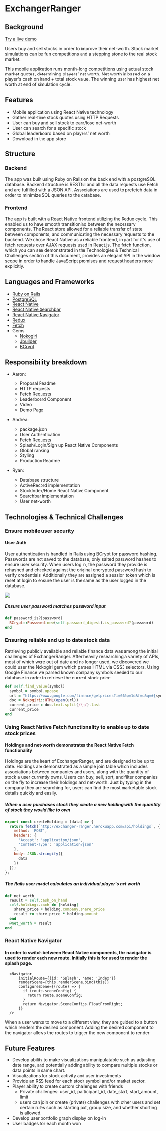 # ExchangerRanger

## Background

[Try a live demo](https://exchangerranger.github.io/ExchangerRangerDemo/)

Users buy and sell stocks in order to improve their net-worth. Stock market simulations can be fun competitions and a stepping stone to the real stock market.

This mobile application runs month-long competitions using actual stock market quotes, determining players’ net worth. Net worth is based on a player's cash on hand + total stock value. The winning user has highest net worth at end of simulation cycle.

## Features
  * Mobile application using React Native technology
  * Gather real-time stock quotes using HTTP Requests
  * User can buy and sell stock to earn/lose net-worth
  * User can search for a specific stock
  * Global leaderboard based on players’ net worth
  * Download in the app store

## Structure
### Backend
The app was built using Ruby on Rails on the back end with a postgreSQL database. Backend structure is RESTful and all the data requests use Fetch and are fulfilled with a JSON API. Associations are used to prefetch data in order to minimize SQL queries to the database.

### Frontend
The app is built with a React Native frontend utilizing the Redux cycle. This enabled us to have smooth transitioning between the necessary components. The React store allowed for a reliable transfer of state between components, and communicating the necessary requests to the backend. We chose React Native as a reliable frontend, in part for it's use of fetch requests over AJAX requests used in React.js. The fetch function, which you can see demonstrated in the Technologies & Technical Challenges section of this document, provides an elegant API in the window scope in order to handle JavaScript promises and request headers more explicitly.

## Languages and Frameworks
  * [Ruby on Rails](http://rubyonrails.org/)
  * [PostgreSQL](https://www.postgresql.org/)
  * [React Native](https://facebook.github.io/react-native/)
  * [React Native Searchbar](https://github.com/umhan35/react-native-search-bar)
  * [React Native Navigator](https://facebook.github.io/react-native/docs/navigator.html)
  * [Redux](https://github.com/reactjs/redux)
  * [Fetch](https://facebook.github.io/react-native/docs/network.html)
  * Gems
    * [Nokogiri](http://www.nokogiri.org/)
    * [Jbuilder](https://github.com/rails/jbuilder)
    * [BCrypt](https://github.com/codahale/bcrypt-ruby)

## Responsibility breakdown
  * Aaron:
    * Proposal Readme
    * HTTP requests
    * Fetch Requests
    * Leaderboard Component
    * Video
    * Demo Page

  * Andrea:
    * package.json
    * User Authentication
    * Fetch Requests
    * Splash/Login/Sign up React Native Components
    * Global ranking
    * Styling
    * Production Readme

  * Ryan:
    * Database structure
    * ActiveRecord implementation
    * StockIndex/Home React Native Component
    * Searchbar implementation
    * User net-worth

## Technologies & Technical Challenges
### Ensure mobile user security
#### User Auth
User authentication is handled in Rails using BCrypt for password hashing. Passwords are not saved to the database, only salted password hashes to ensure user security. When users log in, the password they provide is rehashed and checked against the original encrypted password hash to verify credentials. Additionally they are assigned a session token which is reset at login to ensure the user is the same as the user logged in the database.

  <img src='https://raw.githubusercontent.com/adelrio1/stockSectorVisualizer/master/docs/images/auth.jpg'></img>

##### Ensure user password matches password input

  ```ruby
  def password_is?(password)
    BCrypt::Password.new(self.password_digest).is_password?(password)
  end
  ```

### Ensuring reliable and up to date stock data
Retrieving publicly available and reliable finance data was among the initial challenges of ExchangerRanger. After heavily researching a variety of APIs, most of which were out of date and no longer used, we discovered we could user the Nokogiri gem which parses HTML via CSS3 selectors. Using Google Finance we parsed known company symbols seeded to our database in order to retrieve the current stock price.

  ```ruby
  def self.find_value(symbol)
    symbol = symbol.upcase
    url = "https://www.google.com/finance/getprices?i=60&p=1d&f=c&q=#{symbol}"
    doc = Nokogiri::HTML(open(url))
    current_price = doc.text.split(/\n/).last
    current_price
  end
  ```

### Using React Native Fetch functionality to enable up to date stock prices
#### Holdings and net-worth demonstrates the React Native Fetch functionality
Holdings are the heart of ExchangerRanger, and are designed to be up to date. Holdings are demonstrated as a simple join table which includes associations between companies and users, along with the quantity of stock a user currently owns. Users can buy, sell, sort, and filter companies on the fly to increase their holdings and net-worth. Just by typing in the company they are searching for, users can find the most marketable stock details quickly and easily.


##### When a user purchases stock they create a new holding with the quantity of stock they would like to own

  ```javascript
  export const createHolding = (data) => {
    return fetch(`http://exchanger-ranger.herokuapp.com/api/holdings`, {
      method: 'POST',
      headers: {
        'Accept': 'application/json',
        'Content-Type': 'application/json'
      },
      body: JSON.stringify({
        data
      })
    });
  };
  ```

##### The Rails user model calculates an individual player's net worth

  ```ruby
  def net_worth
    result = self.cash_on_hand
    self.holdings.each do |holding|
      share_price = holding.company.share_price
      result += share_price * holding.amount
    end
    @net_worth = result
  end
  ```

### React Native Navigator
#### In order to switch between React Native components, the navigator is used to render each new route. Initially this is for used to render the splash page.

  ```
    <Navigator
        initialRoute={{id: 'Splash', name: 'Index'}}
        renderScene={this.renderScene.bind(this)}
        configureScene={(route) => {
          if (route.sceneConfig) {
            return route.sceneConfig;
          }
          return Navigator.SceneConfigs.FloatFromRight;
        }}
    />
  ```
  When a user wants to move to a different view, they are guided to a button which renders the desired component.
  Adding the desired component to the navigator allows the routes to trigger the new component to render


## Future Features
  * Develop ability to make visualizations manipulatable such as adjusting date range, and potentially adding ability to compare multiple stocks or data points in same chart.
  * Visualizations for stock activity and user investments
  * Provide an RSS feed for each stock symbol and/or market sector.
  * Player ability to create custom challenges with friends
       * Private challenges: user_id, participant_id, date_start, start_amount, limit
       * users can join or create (private) challenges with other users and set certain rules such as starting pot, group size, and whether shorting is allowed.
  * Develop user portfolio graph display on log-in
  * User badges for each month won
